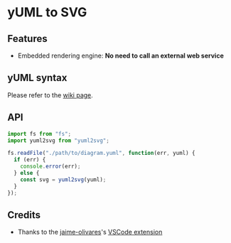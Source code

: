 # yUML to SVG

## Features

* Embedded rendering engine: **No need to call an external web service**

## yUML syntax

Please refer to the
[wiki page](https://github.com/jaime-olivares/vscode-yuml/wiki).

## API

```js
import fs from "fs";
import yuml2svg from "yuml2svg";

fs.readFile("./path/to/diagram.yuml", function(err, yuml) {
  if (err) {
    console.error(err);
  } else {
    const svg = yuml2svg(yuml);
  }
});
```

## Credits

* Thanks to the [jaime-olivares](https://github.com/jaime-olivares)'s
  [VSCode extension](https://github.com/jaime-olivares/vscode-yuml)
